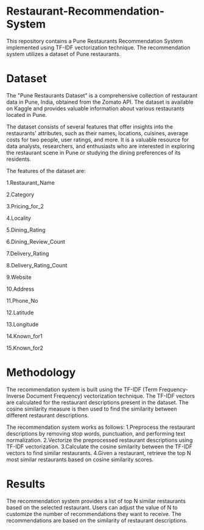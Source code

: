 # Restaurant-Recommendation-System
This repository contains a Pune Restaurants Recommendation System implemented using TF-IDF vectorization technique. The recommendation system utilizes a dataset of Pune restaurants.
# Dataset
The "Pune Restaurants Dataset" is a comprehensive collection of restaurant data in Pune, India, obtained from the Zomato API. The dataset is available on Kaggle and provides valuable information about various restaurants located in Pune.

The dataset consists of several features that offer insights into the restaurants' attributes, such as their names, locations, cuisines, average costs for two people, user ratings, and more. It is a valuable resource for data analysts, researchers, and enthusiasts who are interested in exploring the restaurant scene in Pune or studying the dining preferences of its residents.

The features of the dataset are:

1.Restaurant_Name

2.Category	

3.Pricing_for_2

4.Locality	

5.Dining_Rating	

6.Dining_Review_Count	

7.Delivery_Rating	

8.Delivery_Rating_Count	

9.Website	

10.Address	

11.Phone_No	

12.Latitude	

13.Longitude	

14.Known_for1

15.Known_for2

# Methodology
The recommendation system is built using the TF-IDF (Term Frequency-Inverse Document Frequency) vectorization technique. The TF-IDF vectors are calculated for the restaurant descriptions present in the dataset. The cosine similarity measure is then used to find the similarity between different restaurant descriptions.

The recommendation system works as follows:
 1.Preprocess the restaurant descriptions by removing stop words, punctuation, and performing text normalization.
 2.Vectorize the preprocessed restaurant descriptions using TF-IDF vectorization.
 3.Calculate the cosine similarity between the TF-IDF vectors to find similar restaurants.
 4.Given a restaurant, retrieve the top N most similar restaurants based on cosine similarity scores.

# Results
The recommendation system provides a list of top N similar restaurants based on the selected restaurant. Users can adjust the value of N to customize the number of recommendations they want to receive. The recommendations are based on the similarity of restaurant descriptions.





